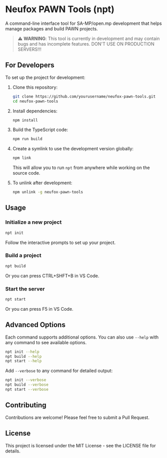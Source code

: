 # Neufox PAWN Tools (npt)

A command-line interface tool for SA-MP/open.mp development that helps manage packages and build PAWN projects.

> ⚠️ **WARNING**: This tool is currently in development and may contain bugs and has incomplete features. DON'T USE ON PRODUCTION SERVERS!!!

## For Developers

To set up the project for development:

1. Clone this repository:
   ```bash
   git clone https://github.com/yourusername/neufox-pawn-tools.git
   cd neufox-pawn-tools
   ```

2. Install dependencies:
   ```bash
   npm install
   ```

3. Build the TypeScript code:
   ```bash
   npm run build
   ```

4. Create a symlink to use the development version globally:
   ```bash
   npm link
   ```

   This will allow you to run `npt` from anywhere while working on the source code.

5. To unlink after development:
   ```bash
   npm unlink -g neufox-pawn-tools
   ```

## Usage

### Initialize a new project

```bash
npt init
```

Follow the interactive prompts to set up your project.

### Build a project

```bash
npt build
```
Or you can press CTRL+SHFT+B in VS Code.

### Start the server

```bash
npt start
```
Or you can press F5 in VS Code.

## Advanced Options

Each command supports additional options. You can also use `--help` with any command to see available options.

```bash
npt init --help
npt build --help
npt start --help
```

Add `--verbose` to any command for detailed output:

```bash
npt init --verbose
npt build --verbose
npt start --verbose
```

## Contributing

Contributions are welcome! Please feel free to submit a Pull Request.

## License

This project is licensed under the MIT License - see the LICENSE file for details.